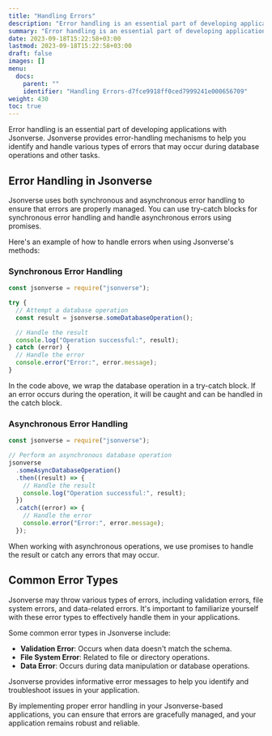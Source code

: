 ```yaml
---
title: "Handling Errors"
description: "Error handling is an essential part of developing applications with Jsonverse. Jsonverse provides error-handling mechanisms to help you identify and handle various types of errors that may occur during database operations and other tasks."
summary: "Error handling is an essential part of developing applications with Jsonverse. Jsonverse provides error-handling mechanisms to help you identify and handle various types of errors that may occur during database operations and other tasks."
date: 2023-09-18T15:22:58+03:00
lastmod: 2023-09-18T15:22:58+03:00
draft: false
images: []
menu:
  docs:
    parent: ""
    identifier: "Handling Errors-d7fce9918ff0ced7999241e000656709"
weight: 430
toc: true
---
```


Error handling is an essential part of developing applications with Jsonverse. Jsonverse provides error-handling mechanisms to help you identify and handle various types of errors that may occur during database operations and other tasks.

## Error Handling in Jsonverse

Jsonverse uses both synchronous and asynchronous error handling to ensure that errors are properly managed. You can use try-catch blocks for synchronous error handling and handle asynchronous errors using promises.

Here's an example of how to handle errors when using Jsonverse's methods:

### Synchronous Error Handling

```js
const jsonverse = require("jsonverse");

try {
  // Attempt a database operation
  const result = jsonverse.someDatabaseOperation();

  // Handle the result
  console.log("Operation successful:", result);
} catch (error) {
  // Handle the error
  console.error("Error:", error.message);
}
```

In the code above, we wrap the database operation in a try-catch block. If an error occurs during the operation, it will be caught and can be handled in the catch block.

### Asynchronous Error Handling

```js
const jsonverse = require("jsonverse");

// Perform an asynchronous database operation
jsonverse
  .someAsyncDatabaseOperation()
  .then((result) => {
    // Handle the result
    console.log("Operation successful:", result);
  })
  .catch((error) => {
    // Handle the error
    console.error("Error:", error.message);
  });
```

When working with asynchronous operations, we use promises to handle the result or catch any errors that may occur.

## Common Error Types

Jsonverse may throw various types of errors, including validation errors, file system errors, and data-related errors. It's important to familiarize yourself with these error types to effectively handle them in your applications.

Some common error types in Jsonverse include:

- **Validation Error**: Occurs when data doesn't match the schema.
- **File System Error**: Related to file or directory operations.
- **Data Error**: Occurs during data manipulation or database operations.

Jsonverse provides informative error messages to help you identify and troubleshoot issues in your application.

By implementing proper error handling in your Jsonverse-based applications, you can ensure that errors are gracefully managed, and your application remains robust and reliable.
```


